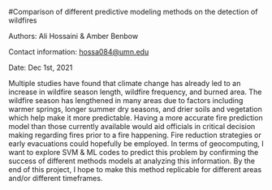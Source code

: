#Comparison of different predictive modeling methods on the detection of wildfires

Authors: Ali Hossaini & Amber Benbow

Contact information: hossa084@umn.edu

Date: Dec 1st, 2021

Multiple studies have found that climate change has already led to an increase in wildfire season length, wildfire frequency, and burned area. The wildfire season has lengthened in many areas due to factors including warmer springs, longer summer dry seasons, and drier soils and vegetation which help make it more predictable. Having a more accurate fire prediction model than those currently available would aid officials in critical decision making regarding fires prior to a fire happening. Fire reduction strategies or early evacuations could hopefully be employed. In terms of geocomputing, I want to explore SVM & ML codes to predict this problem by confirming the success of different methods models at analyzing this information. By the end of this project, I hope to make this method replicable for different areas and/or different timeframes.
